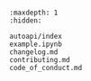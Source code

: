 ```{include} ../README.md
```

```{toctree}
:maxdepth: 1
:hidden:

autoapi/index
example.ipynb
changelog.md
contributing.md
code_of_conduct.md
```